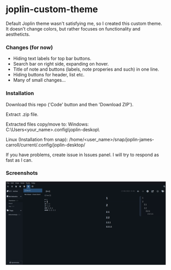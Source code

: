 # joplin-custom-theme

Default Joplin theme wasn't satisfying me, so I created this custom theme.
It doesn't change colors, but rather focuses on functionality and aestheticts.

### Changes (for now)
- Hiding text labels for top bar buttons.
- Search bar on right side, expanding on hover.
- Title of note and buttons (labels, note properies and such) in one line.
- Hiding buttons for header, list etc.
- Many of small changes...

### Installation
Download this repo ('Code' button and then 'Download ZIP').

Extract .zip file.

Extracted files copy/move to:
Windows:
C:\Users\<your_name>\.config\joplin-deskop\

Linux (Installation from snap):
/home/<user_name>/snap/joplin-james-carroll/current/.config/joplin-desktop/

If you have problems, create issue in Issues panel. I will try to respond as fast as I can.

### Screenshots
![](https://github.com/KaCuQ/joplin-custom-theme/blob/master/screenshot_1.png)
